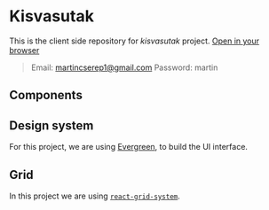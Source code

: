 # Kisvasutak
This is the client side repository for _kisvasutak_ project. 
[Open in your browser](https://kisvasutakadminfrontend.netlify.com/)
> Email: martincserep1@gmail.com
> Password: martin

## Components

## Design system

For this project, we are using [Evergreen](https://github.com/segmentio/evergreen), to build the UI interface.

## Grid 

In this project we are using [`react-grid-system`](https://github.com/sealninja/react-grid-system).
